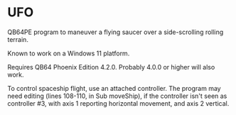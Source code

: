 # UFO

QB64PE program to maneuver a flying saucer over a side-scrolling rolling terrain.

Known to work on a Windows 11 platform.

Requires QB64 Phoenix Edition 4.2.0.  Probably 4.0.0 or higher will also work.

To control spaceship flight, use an attached controller.  The program may need editing (lines 108-110, in Sub moveShip), if the controller isn't seen as controller #3, with axis 1 reporting horizontal movement, and axis 2 vertical.
